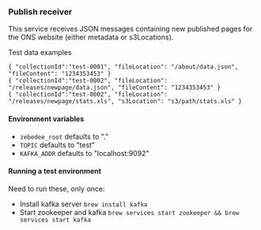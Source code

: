 ### Publish receiver

This service receives JSON messages containing new published pages for
the ONS website (either metadata or s3Locations).

Test data examples
```
{ "collectionId":"test-0001", "fileLocation": "/about/data.json", "fileContent": "1234353453" }
{ "collectionId":"test-0002", "fileLocation": "/releases/newpage/data.json", "fileContent": "1234353453" }
{ "collectionId":"test-0002", "fileLocation": "/releases/newpage/stats.xls", "s3Location": "s3/path/stats.xls" }
```

#### Environment variables
* `zebedee_root` defaults to "."
* `TOPIC` defaults to "test"
* `KAFKA_ADDR` defaults to "localhost:9092"

#### Running a test environment

Need to run these, only once:
* Install kafka server ```brew install kafka```
* Start zookeeper and kafka ```brew services start zookeeper && brew services start kafka```
